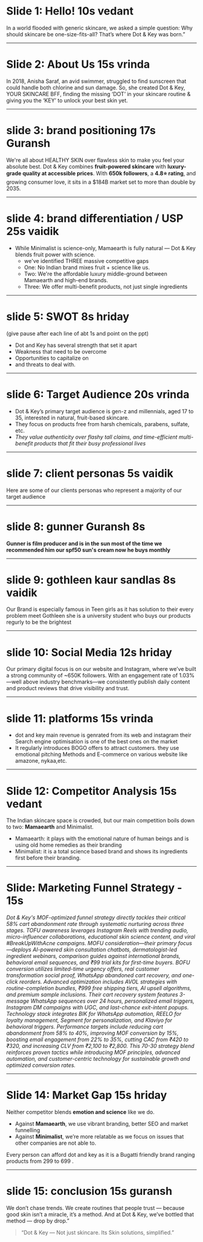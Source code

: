 # **Slide 1: Hello! 10s vedant**

In a world flooded with generic skincare, we asked a simple question: Why should skincare be one-size-fits-all? That’s where Dot & Key was born.”

---

# **Slide 2: About Us 15s vrinda**

In 2018, Anisha Saraf, an avid swimmer, struggled to find sunscreen that could handle both chlorine and sun damage. So, she created Dot & Key, YOUR SKINCARE BFF, finding the missing ‘DOT’ in your skincare routine & giving you the ‘KEY’ to unlock your best skin yet.

---

# slide 3: brand positioning 17s Guransh

We're all about HEALTHY SKIN over flawless skin to make you feel your absolute best. Dot & Key combines **fruit-powered skincare** with **luxury-grade quality at accessible prices**. With **650k followers**, a **4.8⭐ rating**, and growing consumer love, it sits in a $184B market set to more than double by 2035.

---

# slide 4: brand differentiation / USP 25s vaidik

- While Minimalist is science-only, Mamaearth is fully natural — Dot & Key blends fruit power with science.
    - we've identified THREE massive competitive gaps
    - One: No Indian brand mixes fruit + science like us.
    - Two: We're the affordable luxury middle-ground between Mamaearth and high-end brands.
    - Three: We offer multi-benefit products, not just single ingredients

---

# slide 5: SWOT 8s hriday

(give pause after each line of abt 1s and point on the ppt)

- Dot and Key has several strength that set it apart
- Weakness that need to be overcome
- Opportunities to capitalize on
- and threats to deal with.

---

# slide 6: Target Audience 20s vrinda

- Dot & Key’s primary target audience is gen-z and millennials, aged 17 to 35,  interested in natural, fruit-based skincare.
- They focus on products free from harsh chemicals, parabens, sulfate, etc.
- *They value authenticity over flashy tall claims, and time-efficient multi-benefit products that fit their busy professional lives*

---

# slide 7: client personas 5s vaidik

Here are some of our clients personas who represent a majority of our target audience

---

# slide 8: gunner Guransh 8s

**Gunner is film producer and is in the sun most of the time we recommended him our spf50 sun's cream now he buys monthly**

---

# slide 9: gothleen kaur sandlas 8s vaidik

Our Brand is especially famous in Teen girls as it has solution to their every problem meet Gothleen she is a university student who buys our products regurly to be the brightest

---

# slide 10: **Social Media 12s hriday**

Our primary digital focus is on our website and Instagram, where we’ve built a strong community of ~650K followers. With an engagement rate of 1.03%—well above industry benchmarks—we consistently publish daily content and product reviews that drive visibility and trust.

---

# slide 11: platforms 15s vrinda

- dot and key main revenue is genrated from its web and instagram their Search engine optimisation is one of the best ones on the market
- It regularly introduces BOGO offers to attract customers. they use emotional pitching Methods and E-commerce on various website like amazone, nykaa,etc.

---

# **Slide 12: Competitor Analysis 15s  vedant**

The Indian skincare space is crowded, but our main competition boils down to two: **Mamaearth** and Minimalist.

- Mamaearth: it plays with the emotional nature of human beings and is using old home remedies as their branding
- Minimalist: it is a total science based brand and shows its ingredients first before their branding.

---

# Slide: Marketing Funnel Strategy - 15s

*Dot & Key's MOF-optimized funnel strategy directly tackles their critical 58% cart abandonment rate through systematic nurturing across three stages. TOFU awareness leverages Instagram Reels with trending audio, micro-influencer collaborations, educational skin science content, and viral #BreakUpWithAcne campaigns. MOFU consideration—their primary focus—deploys AI-powered skin consultation chatbots, dermatologist-led ingredient webinars, comparison guides against international brands, behavioral email sequences, and ₹99 trial kits for first-time buyers. BOFU conversion utilizes limited-time urgency offers, real customer transformation social proof, WhatsApp abandoned cart recovery, and one-click reorders. Advanced optimization includes AVOL strategies with routine-completion bundles, ₹999 free shipping tiers, AI upsell algorithms, and premium sample inclusions. Their cart recovery system features 3-message WhatsApp sequences over 24 hours, personalized email triggers, Instagram DM campaigns with UGC, and last-chance exit-intent popups. Technology stack integrates BIK for WhatsApp automation, REELO for loyalty management, Segment for personalization, and Klaviyo for behavioral triggers. Performance targets include reducing cart abandonment from 58% to 40%, improving MOF conversion by 15%, boosting email engagement from 22% to 35%, cutting CAC from ₹420 to ₹320, and increasing CLV from ₹2,100 to ₹2,800. This 70-30 strategy blend reinforces proven tactics while introducing MOF principles, advanced automation, and customer-centric technology for sustainable growth and optimized conversion rates.*

---

# **Slide 14: Market Gap 15s hriday**

Neither competitor blends **emotion and science** like we do.

- Against **Mamaearth**, we use vibrant branding, better SEO  and market funnelling
- Against **Minimalist**, we’re more relatable as we focus on issues that other companies are not able to.

Every person can afford dot and key as it is a Bugatti friendly brand ranging products from 299 to 699 .

---

# slide 15: conclusion 15s guransh

We don’t chase trends. We create routines that people trust — because good skin isn’t a miracle, it’s a method. And at Dot & Key, we’ve bottled that method — drop by drop.”

> “Dot & Key — Not just skincare. Its Skin solutions, simplified.”
>